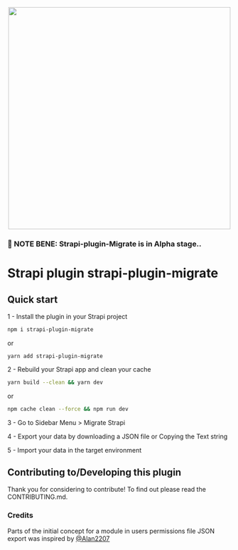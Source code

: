 <p align="center">
<img width="500px" src="https://github.com/ijsto/strapi-plugin-migrate/blob/master/admin/src/assets/images/readme-jumbo.png?raw=true"/>
</p>

### 🚨 NOTE BENE: Strapi-plugin-Migrate is in Alpha stage..

# Strapi plugin strapi-plugin-migrate

## Quick start

1 - Install the plugin in your Strapi project

```bash
npm i strapi-plugin-migrate
```

or

```
yarn add strapi-plugin-migrate
```

2 - Rebuild your Strapi app and clean your cache

```bash
yarn build --clean && yarn dev
```

or

```bash
npm cache clean --force && npm run dev
```

3 - Go to Sidebar Menu > Migrate Strapi

4 - Export your data by downloading a JSON file or Copying the Text string

5 - Import your data in the target environment

## Contributing to/Developing this plugin

Thank you for considering to contribute! To find out please read the CONTRIBUTING.md.

### Credits

Parts of the initial concept for a module in users permissions file JSON export was inspired by [@Alan2207](https://github.com/alan2207/strapi-plugin-sync-roles-permissions)
